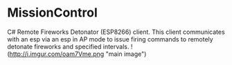 # MissionControl
C# Remote Fireworks Detonator (ESP8266) client. This client communicates with an esp via an esp in AP mode to issue firing commands to remotely detonate fireworks and specified intervals.
!(http://i.imgur.com/oam7Vme.png "main image")

